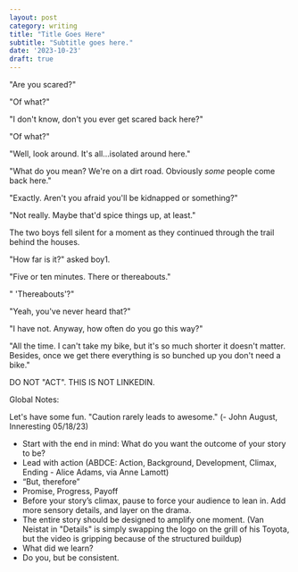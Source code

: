 ```yaml
---
layout: post
category: writing
title: "Title Goes Here"
subtitle: "Subtitle goes here."
date: '2023-10-23'
draft: true
---
```


"Are you scared?"

"Of what?"

"I don't know, don't you ever get scared back here?"

"Of what?"

"Well, look around. It's all...isolated around here."

"What do you mean? We're on a dirt road. Obviously _some_ people come back here."

"Exactly. Aren't you afraid you'll be kidnapped or something?"

"Not really. Maybe that'd spice things up, at least."

The two boys fell silent for a moment as they continued through the trail behind the houses.

"How far is it?" asked boy1.

"Five or ten minutes. There or thereabouts."

" 'Thereabouts'?"

"Yeah, you've never heard that?"

"I have not. Anyway, how often do you go this way?"

"All the time. I can't take my bike, but it's so much shorter it doesn't matter. Besides, once we get there everything is so bunched up you don't need a bike."



DO NOT "ACT". THIS IS NOT LINKEDIN.

Global Notes:

Let's have some fun. "Caution rarely leads to awesome." (- John August, Inneresting 05/18/23)

- Start with the end in mind: What do you want the outcome of your story to be?
- Lead with action (ABDCE: Action, Background, Development, Climax, Ending - Alice Adams, via Anne Lamott)
- “But, therefore”
- Promise, Progress, Payoff
- Before your story’s climax, pause to force your audience to lean in. Add more sensory details, and layer on the drama.
- The entire story should be designed to amplify one moment. (Van Neistat in "Details" is simply swapping the logo on the grill of his Toyota, but the video is gripping because of the structured buildup)
- What did we learn?
- Do you, but be consistent.
